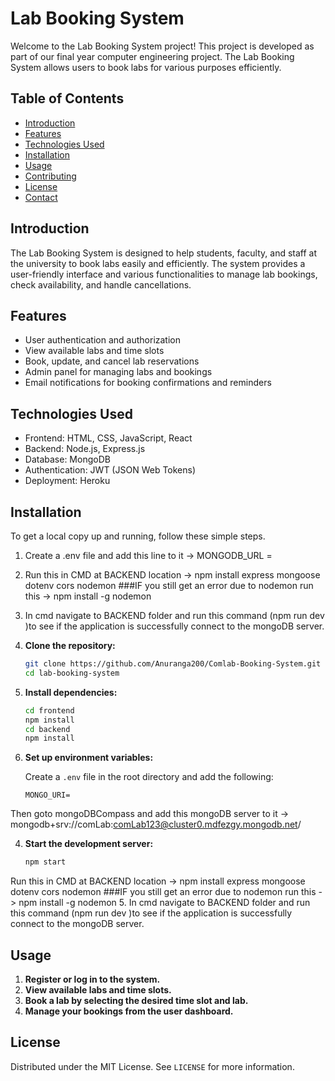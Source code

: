 # Lab Booking System

Welcome to the Lab Booking System project! This project is developed as part of our final year computer engineering project. The Lab Booking System allows users to book labs for various purposes efficiently.

## Table of Contents

- [Introduction](#introduction)
- [Features](#features)
- [Technologies Used](#technologies-used)
- [Installation](#installation)
- [Usage](#usage)
- [Contributing](#contributing)
- [License](#license)
- [Contact](#contact)

## Introduction

The Lab Booking System is designed to help students, faculty, and staff at the university to book labs easily and efficiently. The system provides a user-friendly interface and various functionalities to manage lab bookings, check availability, and handle cancellations.

## Features

- User authentication and authorization
- View available labs and time slots
- Book, update, and cancel lab reservations
- Admin panel for managing labs and bookings
- Email notifications for booking confirmations and reminders

## Technologies Used

- Frontend: HTML, CSS, JavaScript, React
- Backend: Node.js, Express.js
- Database: MongoDB
- Authentication: JWT (JSON Web Tokens)
- Deployment: Heroku

## Installation

To get a local copy up and running, follow these simple steps.
1.	Create a .env file and add this line to it -> MONGODB_URL = 
2.	Run this in CMD at BACKEND location -> npm install express mongoose dotenv cors nodemon
###IF you still get an error due to nodemon run this -> npm install -g nodemon
4.	In cmd navigate to BACKEND folder and run this command (npm run dev )to see if the application is successfully connect to the mongoDB server.

1. **Clone the repository:**

    ```bash
    git clone https://github.com/Anuranga200/Comlab-Booking-System.git
    cd lab-booking-system
    ```

2. **Install dependencies:**

    ```cmd
    cd frontend
    npm install
    cd backend 
    npm install
    ```

3. **Set up environment variables:**

    Create a `.env` file in the root directory and add the following:

    ```env
    MONGO_URI=
    ```
Then goto mongoDBCompass and add this mongoDB server to it -> mongodb+srv://comLab:comLab123@cluster0.mdfezgy.mongodb.net/


4. **Start the development server:**

    ```cmd
    npm start
    ```
Run this in CMD at BACKEND location -> npm install express mongoose dotenv cors nodemon
###IF you still get an error due to nodemon run this -> npm install -g nodemon
5.	In cmd navigate to BACKEND folder and run this command (npm run dev )to see if the application is successfully connect to the mongoDB server.


## Usage

1. **Register or log in to the system.**
2. **View available labs and time slots.**
3. **Book a lab by selecting the desired time slot and lab.**
4. **Manage your bookings from the user dashboard.**

## License

Distributed under the MIT License. See `LICENSE` for more information.
